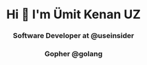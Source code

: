 <h1 align="center">Hi 👋 I'm Ümit Kenan UZ</h1>
<h3 align="center">Software Developer at @useinsider</h3>
<h3 align="center"> Gopher @golang </h3>
